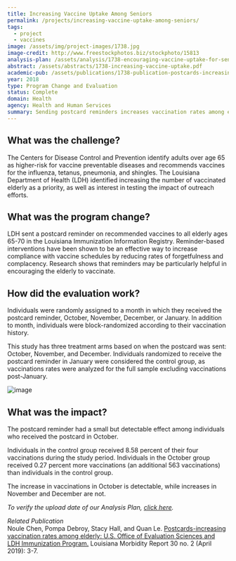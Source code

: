 ```yaml
---
title: Increasing Vaccine Uptake Among Seniors
permalink: /projects/increasing-vaccine-uptake-among-seniors/
tags:
  - project
  - vaccines
image: /assets/img/project-images/1738.jpg  
image-credit: http://www.freestockphotos.biz/stockphoto/15813
analysis-plan: /assets/analysis/1738-encouraging-vaccine-uptake-for-seniors.pdf
abstract: /assets/abstracts/1738-increasing-vaccine-uptake.pdf
academic-pub: /assets/publications/1738-publication-postcards-increasing-vaccination-rates-among-elderly.pdf
year: 2018  
type: Program Change and Evaluation
status: Complete
domain: Health
agency: Health and Human Services
summary: Sending postcard reminders increases vaccination rates among elderly
---
```

## What was the challenge?

The Centers for Disease Control and Prevention identify adults over age 65 as higher-risk for vaccine preventable diseases and recommends vaccines for the influenza, tetanus, pneumonia, and shingles.  The Louisiana Department of Health (LDH) identified increasing the number of vaccinated elderly as a priority, as well as interest in testing the impact of outreach efforts. 

## What was the program change?

LDH sent a postcard reminder on recommended vaccines to all elderly ages 65-70 in the Louisiana Immunization Information Registry. Reminder-based interventions have been shown to be an effective way to increase compliance with vaccine schedules by reducing rates of forgetfulness and complacency. Research shows that reminders may be particularly helpful in encouraging the elderly to vaccinate.

## How did the evaluation work?

Individuals were randomly assigned to a month in which they received the postcard reminder, October, November, December, or January.  In addition to month, individuals were block-randomized according to their vaccination history.  

This study has three treatment arms based on when the postcard was sent: October, November, and December. Individuals randomized to receive the postcard reminder in January were considered the control group, as vaccinations rates were analyzed for the full sample excluding vaccinations post-January.

![image]({{site.baseurl}}/assets/img/project-images/1738-graph.png)

## What was the impact?

The postcard reminder had a small but detectable effect among individuals who received the postcard in October.  

Individuals in the control group received 8.58 percent of their four vaccinations during the study period.  Individuals in the October group received 0.27 percent more vaccinations (an additional 563 vaccinations) than individuals in the control group. 

The increase in vaccinations in October is detectable, while increases in November and December are not.  

<i>To verify the upload date of our Analysis Plan, <a href="https://github.com/gsa-oes/office-of-evaluation-sciences/commits/master/assets/analysis/1738-encouraging-vaccine-uptake-for-seniors.pdf">click here</a>.</i>

<i> Related Publication</i>
<br>
Noule Chen, Pompa Debroy, Stacy Hall, and Quan Le. <a href="http://ldh.la.gov/assets/oph/Center-PHCH/Center-CH/infectious-epi/LMR/2011-2020/2019/marapr19.pdf#page=3">Postcards-increasing vaccination rates among elderly: U.S. Office of Evaluation Sciences and LDH Immunization Program.</a> Louisiana Morbidity Report 30 no. 2 (April 2019): 3-7.
